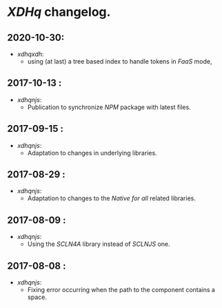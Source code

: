 # *XDHq* changelog.

## 2020-10-30:
- *xdhqxdh*:
  - using (at last) a tree based index to handle tokens in *FaaS* mode,

## 2017-10-13 :
- *xdhqnjs*:
  - Publication to synchronize *NPM* package with latest files.

## 2017-09-15 :
- *xdhqnjs*:
  - Adaptation to changes in underlying libraries.

## 2017-08-29 :
- *xdhqnjs*:
  - Adaptation to changes to the *Native for all* related libraries.

## 2017-08-09 :
- *xdhqnjs*:
    - Using the *SCLN4A* library instead of *SCLNJS* one.

## 2017-08-08 :
- *xdhqnjs*:
	- Fixing error occurring when the path to the component contains a space.